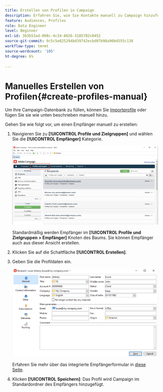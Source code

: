 ```yaml
---
title: Erstellen von Profilen in Campaign
description: Erfahren Sie, wie Sie Kontakte manuell zu Campaign hinzufügen
feature: Audiences, Profiles
role: Data Engineer
level: Beginner
exl-id: 363b53ad-098c-4c34-8026-3185702c0452
source-git-commit: 9c5c5e825294bd39742ecbd07b98a90b4555c138
workflow-type: tm+mt
source-wordcount: '105'
ht-degree: 6%

---
```


# Manuelles Erstellen von Profilen{#create-profiles-manual}

Um Ihre Campaign-Datenbank zu füllen, können Sie [Importprofile](import-profiles.md) oder fügen Sie sie wie unten beschrieben manuell hinzu.

Gehen Sie wie folgt vor, um einen Empfänger manuell zu erstellen:

1. Navigieren Sie zu **[!UICONTROL Profile und Zielgruppen]** und wählen Sie die **[!UICONTROL Empfänger]** Kategorie.

   ![](assets/profiles-and-targets.png)

   Standardmäßig werden Empfänger im **[!UICONTROL Profile und Zielgruppen > Empfänger]** Knoten des Baums. Sie können Empfänger auch aus dieser Ansicht erstellen.

1. Klicken Sie auf die Schaltfläche **[!UICONTROL Erstellen]**.
1. Geben Sie die Profildaten ein.

   ![](assets/new-recipient.png)

   Erfahren Sie mehr über das integrierte Empfängerformular in [diese Seite](view-profiles.md#edit-a-profiles).

1. Klicken **[!UICONTROL Speichern]**: Das Profil wird Campaign im Standardordner des Empfängers hinzugefügt.
